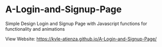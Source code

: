 # A-Login-and-Signup-Page
Simple Design Login and Signup Page with Javascript functions for functionality and animations

View Website: https://kyle-atienza.github.io/A-Login-and-Signup-Page/
